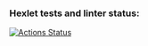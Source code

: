 ### Hexlet tests and linter status:
[![Actions Status](https://github.com/B1ckbeard/frontend-project-11/workflows/hexlet-check/badge.svg)](https://github.com/B1ckbeard/frontend-project-11/actions)